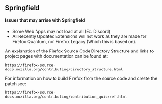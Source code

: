 ## Springfield
#### Issues that may arrise with Springfield
- Some Web Apps may not load at all (Ex. Discord)
- All Recently Updated Extensions will not work as they are made for Firefox Quantum, not Firefox Legacy (Which this is based on).




An explanation of the Firefox Source Code Directory Structure and links to
project pages with documentation can be found at:

    https://firefox-source-docs.mozilla.org/contributing/directory_structure.html

For information on how to build Firefox from the source code and create the patch see:

    https://firefox-source-docs.mozilla.org/contributing/contribution_quickref.html


